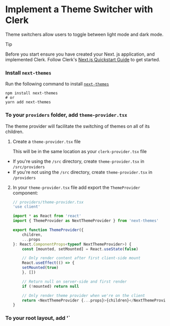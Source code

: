 # Implement a Theme Switcher with Clerk

Theme switchers allow users to toggle between light mode and dark mode.

> [!TIP]
> Before you start ensure you have created your Next. js application, and implemented Clerk.
> Follow Clerk's [Next.js Quickstart Guide](https://clerk.com/docs/quickstarts/nextjs) to get started.

### Install `next-themes`

Run the following command to install [`next-themes`](https://github.com/pacocoursey/next-themes)

```shell
npm install next-themes
# or
yarn add next-themes
```

### To your `providers` folder, add `theme-provider.tsx`

The theme provider will facilitate the switching of themes on all of its children.

1. Create a `theme-provider.tsx` file

   This will be in the same location as your `clerk-provider.tsx` file

- If you're using the `/src` directory, create `theme-provider.tsx` in `/src/providers`
- If you're not using the `/src` directory, create `theme-provider.tsx` in `/providers`

2. In your `theme-provider.tsx` file add export the `ThemeProvider` component:

    ```typescript
    // providers/theme-provider.tsx
    'use client'

    import * as React from 'react'
    import { ThemeProvider as NextThemeProvider } from 'next-themes'

    export function ThemeProvider({
        children,
        ...props
    }: React.ComponentProps<typeof NextThemeProvider>) {
        const [mounted, setMounted] = React.useState(false)

        // Only render content after first client-side mount
        React.useEffect(() => {
        setMounted(true)
        }, [])

        // Return null on server-side and first render
        if (!mounted) return null

        // Only render theme provider when we're on the client
        return <NextThemeProvider {...props}>{children}</NextThemeProvider>
    }
    ```

### To your root layout, add '<ThemeProvider />`
